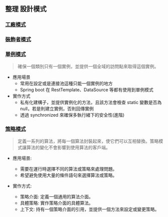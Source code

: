 ## 整理 設計模式
### [工廠模式](factory)
### [裝飾者模式](decorator)
### [單例模式](singleton)
> 確保一個類別只有一個實例，並提供一個全域的訪問點來取得這個實例。

- 應用場景
  - 常用在設定或是連接池這種只能一個實例的地方
  - Spring boot 在 RestTemplate、DataSource 等都有使用到單例模式
- 實作方式
  - 私有化建構子，並提供實例化的方法，且該方法會檢查 static 變數是否為 null，若是則建立實例，否則回傳實例
  - 透過 synchronized 來確保多執行緒下的安全性(進階)

### [策略模式](strategy)
> 定義一系列的算法，將每一個算法封裝起來，使它們可以互相替換。策略模式讓算法的變化不會影響到使用算法的客戶端。
- 應用場景:
  - 需要在運行時選擇不同的算法或策略來處理問題。
  - 希望避免使用大量的條件語句來選擇算法或策略。

- 實作方式:
  - 策略介面: 定義一個通用的算法介面。
  - 具體策略: 實作策略介面的具體算法。
  - 上下文: 持有一個策略介面的引用，並提供一個方法來設定或變更策略。